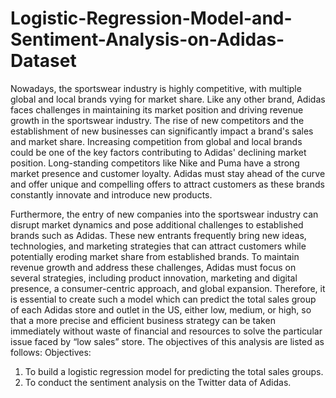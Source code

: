 # Logistic-Regression-Model-and-Sentiment-Analysis-on-Adidas-Dataset
Nowadays, the sportswear industry is highly competitive, with multiple global and local brands vying for market share. Like any other brand, Adidas faces challenges in maintaining its market position and driving revenue growth in the sportswear industry. The rise of new competitors and the establishment of new businesses can significantly impact a brand's sales and market share. Increasing competition from global and local brands could be one of the key factors contributing to Adidas' declining market position. Long-standing competitors like Nike and Puma have a strong market presence and customer loyalty. Adidas must stay ahead of the curve and offer unique and compelling offers to attract customers as these brands constantly innovate and introduce new products. 

Furthermore, the entry of new companies into the sportswear industry can disrupt market dynamics and pose additional challenges to established brands such as Adidas. These new entrants frequently bring new ideas, technologies, and marketing strategies that can attract customers while potentially eroding market share from established brands. To maintain revenue growth and address these challenges, Adidas must focus on several strategies, including product innovation, marketing and digital presence, a consumer-centric approach, and global expansion. Therefore, it is essential to create such a model which can predict the total sales group of each Adidas store and outlet in the US, either low, medium, or high, so that a more precise and efficient business strategy can be taken immediately without waste of financial and resources to solve the particular issue faced by “low sales” store. The objectives of this analysis are listed as follows: Objectives: 
1. To build a logistic regression model for predicting the total sales groups.
2. To conduct the sentiment analysis on the Twitter data of Adidas.
